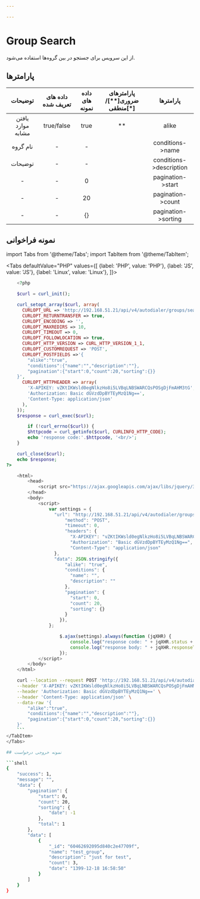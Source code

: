 ```yaml
---

---
```

# Group Search

از این سرویس برای جستجو در بین گروه‌ها استفاده می‌شود.

## پارامتر‌ها
|      توضیحات      | داده های تعریف شده | داده های نمونه | پارامترهای ضروری[**]/منطقی[*] |        پارامترها        |
|:-----------------:|:------------------:|:--------------:|:----------------------:|:-----------------------:|
| یافتن موارد مشابه |     true/false     |      true      |           **           |          alike          |
|      نام گروه     |          -         |        -       |                        |     conditions->name    |
|      توضیحات      |          -         |        -       |                        | conditions->description |
|         -         |          -         |        0       |                        |    pagination->start    |
|         -         |          -         |       20       |                        |    pagination->count    |
|         -         |          -         |       {}       |                        |   pagination->sorting   |



## نمونه فراخوانی

import Tabs from '@theme/Tabs';
import TabItem from '@theme/TabItem';

<Tabs
    defaultValue="PHP"
    values={[
        {label: 'PHP', value: 'PHP'},
        {label: 'JS', value: 'JS'},
		{label: 'Linux', value: 'Linux'},
    ]}>
<TabItem value="PHP">

```php
	<?php

	$curl = curl_init();

	curl_setopt_array($curl, array(
	  CURLOPT_URL => 'http://192.168.51.21/api/v4/autodialer/groups/search',
	  CURLOPT_RETURNTRANSFER => true,
	  CURLOPT_ENCODING => '',
	  CURLOPT_MAXREDIRS => 10,
	  CURLOPT_TIMEOUT => 0,
	  CURLOPT_FOLLOWLOCATION => true,
	  CURLOPT_HTTP_VERSION => CURL_HTTP_VERSION_1_1,
	  CURLOPT_CUSTOMREQUEST => 'POST',
	  CURLOPT_POSTFIELDS =>'{
		"alike":"true",
		"conditions":{"name":"","description":""},
		"pagination":{"start":0,"count":20,"sorting":{}}
	}',
	  CURLOPT_HTTPHEADER => array(
		'X-APIKEY: vZKtIKWsld0egNlkzHo8i5LVBqLNBSWARCQsPOSgDjFmAHM3tG',
		'Authorization: Basic dGVzdDpBYTEyMzQ1Ng==',
		'Content-Type: application/json'
	  ),
	));
	$response = curl_exec($curl);

		if (!curl_errno($curl)) {
		$httpcode = curl_getinfo($curl, CURLINFO_HTTP_CODE);
		echo 'response code:'.$httpcode, '<br/>';
	}

	curl_close($curl);
	echo $response;
?>
```

</TabItem>
<TabItem value="JS">

```js
	<html>
		<head>
			<script src="https://ajax.googleapis.com/ajax/libs/jquery/3.5.1/jquery.min.js"></script>
		</head>
		<body>
			<script>
				var settings = {
				  "url": "http://192.168.51.21/api/v4/autodialer/groups/search",
					  "method": "POST",
					  "timeout": 0,
					  "headers": {
						"X-APIKEY": "vZKtIKWsld0egNlkzHo8i5LVBqLNBSWARCQsPOSgDjFmAHM3tG",
						"Authorization": "Basic dGVzdDpBYTEyMzQ1Ng==",
						"Content-Type": "application/json"
				  },
				  "data": JSON.stringify({
					  "alike": "true",
					  "conditions": {
						"name": "",
						"description": ""
					  },
					  "pagination": {
						"start": 0,
						"count": 20,
						"sorting": {}
					  }
					}),
				};

					$.ajax(settings).always(function (jqXHR) {
						console.log("response code: " + jqXHR.status + " " + jqXHR.statusText);
						console.log("response body: " + jqXHR.responseText);
					});
			</script>
		</body>
	</html>
```

</TabItem>
<TabItem value="Linux">

```bash
	curl --location --request POST 'http://192.168.51.21/api/v4/autodialer/groups/search' \
	--header 'X-APIKEY: vZKtIKWsld0egNlkzHo8i5LVBqLNBSWARCQsPOSgDjFmAHM3tG' \
	--header 'Authorization: Basic dGVzdDpBYTEyMzQ1Ng==' \
	--header 'Content-Type: application/json' \
	--data-raw '{
		"alike":"true",
		"conditions":{"name":"","description":""},
		"pagination":{"start":0,"count":20,"sorting":{}}
	}'
	```
</TabItem>
</Tabs>

## نمونه خروجی درخواست

```shell
{
    "success": 1,
    "message": "",
    "data": {
        "pagination": {
            "start": 0,
            "count": 20,
            "sorting": {
                "date": -1
            },
            "total": 1
        },
        "data": [
            {
                "_id": "60462692095d840c2e47709f",
                "name": "test_group",
                "description": "just for test",
                "count": 3,
                "date": "1399-12-18 16:58:50"
            }
        ]
    }
}
```